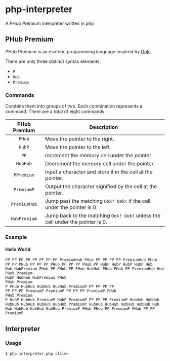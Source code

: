 # php-interpreter
A PHub Premium interpreter written in php

## PHub Premium
PHub Premium is an esoteric programming language inspired by [Ook!](https://www.dangermouse.net/esoteric/ook.html).

There are only three distinct syntax elements:
* `P`
* `Hub`
* `Premium`

### Commands
Combine them into groups of two. Each combination represents a command. There are a total of eight commands:

PHub Premium|Description
:----------:|-----------
`PHub`      |Move the pointer to the right.
`HubP`      |Move the pointer to the left.
`PP`        |Increment the memory cell under the pointer.
`HubHub`    |Decrement the memory cell under the pointer.
`PPremium`  |Input a character and store it in the cell at the pointer.
`PremiumP`  |Output the character signified by the cell at the pointer.
`PremiumHub`|Jump past the matching `Ook? Ook!` if the cell under the pointer is 0.
`HubPremium`|Jump back to the matching `Ook! Ook?` unless the cell under the pointer is 0.

### Example
#### Hello World

```
PP PP PP PP PP PP PP PP PremiumHub PHub PP PP PP PP PremiumHub PHub
PP PP PHub PP PP PP PHub PP PP PP PHub PP HubP HubP HubP HubP Hub
Hub HubPremium PHub PP PHub PP PHub HubHub PHub PHub PP PremiumHub Hub
PHub Premium
HubP HubHub HubPremium PHub
PHub Premium
P PHub HubHub HubHub HubHub PremiumP PP PP PP PP
PP PP PP PremiumP PremiumP PP PP PP PremiumP PHub
PHub Premium
P HubP HubHub PremiumP HubP PremiumP PP PP PP PremiumP HubHub HubHub
HubHub HubHub HubHub HubHub PremiumP HubHub HubHub HubHub HubHub Hub
Hub HubHub HubHub HubHub PremiumP PHub PHub PP PremiumP PHub PP PP PremiumP
```

## Interpreter
### Usage
```
$ php interpreter.php <file>
```
